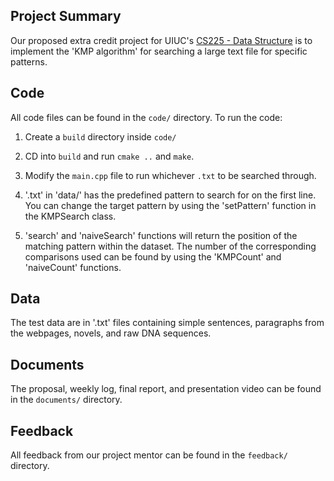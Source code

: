 ## Project Summary

Our proposed extra credit project for UIUC's [CS225 - Data Structure](https://siebelschool.illinois.edu/academics/courses/cs225) is to implement the 'KMP algorithm' for searching a large text file for specific patterns.

## Code

All code files can be found in the `code/` directory. To run the code:

1. Create a `build` directory inside `code/`

2. CD into `build` and run `cmake ..` and `make`.

3. Modify the `main.cpp` file to run whichever `.txt` to be searched through.

4. '.txt' in 'data/' has the predefined pattern to search for on the first line. You can change the target pattern by using the 'setPattern' function in the KMPSearch class.

5. 'search' and 'naiveSearch' functions will return the position of the matching pattern within the dataset. The number of the corresponding comparisons used can be found by using the 'KMPCount' and 'naiveCount' functions.

## Data

The test data are in '.txt' files containing simple sentences, paragraphs from the webpages, novels, and raw DNA sequences.

## Documents

The proposal, weekly log, final report, and presentation video can be found in the `documents/` directory.

## Feedback

All feedback from our project mentor can be found in the `feedback/` directory.
